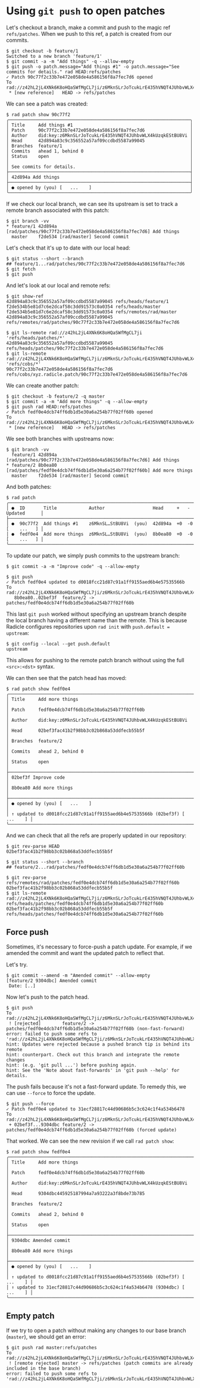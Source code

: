 # Using `git push` to open patches

Let's checkout a branch, make a commit and push to the magic ref `refs/patches`.
When we push to this ref, a patch is created from our commits.

``` (stderr)
$ git checkout -b feature/1
Switched to a new branch 'feature/1'
$ git commit -a -m "Add things" -q --allow-empty
$ git push -o patch.message="Add things #1" -o patch.message="See commits for details." rad HEAD:refs/patches
✓ Patch 90c77f2c33b7e472e058de4a586156f8a7fec7d6 opened
To rad://z42hL2jL4XNk6K8oHQaSWfMgCL7ji/z6MknSLrJoTcukLrE435hVNQT4JUhbvWLX4kUzqkEStBU8Vi
 * [new reference]   HEAD -> refs/patches
```

We can see a patch was created:

```
$ rad patch show 90c77f2
╭────────────────────────────────────────────────────────────────────╮
│ Title     Add things #1                                            │
│ Patch     90c77f2c33b7e472e058de4a586156f8a7fec7d6                 │
│ Author    did:key:z6MknSLrJoTcukLrE435hVNQT4JUhbvWLX4kUzqkEStBU8Vi │
│ Head      42d894a83c9c356552a57af09ccdbd5587a99045                 │
│ Branches  feature/1                                                │
│ Commits   ahead 1, behind 0                                        │
│ Status    open                                                     │
│                                                                    │
│ See commits for details.                                           │
├────────────────────────────────────────────────────────────────────┤
│ 42d894a Add things                                                 │
├────────────────────────────────────────────────────────────────────┤
│ ● opened by (you) [   ...    ]                                     │
╰────────────────────────────────────────────────────────────────────╯
```

If we check our local branch, we can see its upstream is set to track a remote
branch associated with this patch:

```
$ git branch -vv
* feature/1 42d894a [rad/patches/90c77f2c33b7e472e058de4a586156f8a7fec7d6] Add things
  master    f2de534 [rad/master] Second commit
```

Let's check that it's up to date with our local head:

```
$ git status --short --branch
## feature/1...rad/patches/90c77f2c33b7e472e058de4a586156f8a7fec7d6
$ git fetch
$ git push
```

And let's look at our local and remote refs:

```
$ git show-ref
42d894a83c9c356552a57af09ccdbd5587a99045 refs/heads/feature/1
f2de534b5e81d7c6e2dcaf58c3dd91573c0a0354 refs/heads/master
f2de534b5e81d7c6e2dcaf58c3dd91573c0a0354 refs/remotes/rad/master
42d894a83c9c356552a57af09ccdbd5587a99045 refs/remotes/rad/patches/90c77f2c33b7e472e058de4a586156f8a7fec7d6
```
```
$ git ls-remote rad://z42hL2jL4XNk6K8oHQaSWfMgCL7ji 'refs/heads/patches/*'
42d894a83c9c356552a57af09ccdbd5587a99045	refs/heads/patches/90c77f2c33b7e472e058de4a586156f8a7fec7d6
$ git ls-remote rad://z42hL2jL4XNk6K8oHQaSWfMgCL7ji/z6MknSLrJoTcukLrE435hVNQT4JUhbvWLX4kUzqkEStBU8Vi 'refs/cobs/*'
90c77f2c33b7e472e058de4a586156f8a7fec7d6	refs/cobs/xyz.radicle.patch/90c77f2c33b7e472e058de4a586156f8a7fec7d6
```

We can create another patch:

``` (stderr)
$ git checkout -b feature/2 -q master
$ git commit -a -m "Add more things" -q --allow-empty
$ git push rad HEAD:refs/patches
✓ Patch fedf0e4dcb74ff6db1d5e30a6a254b77f02ff60b opened
To rad://z42hL2jL4XNk6K8oHQaSWfMgCL7ji/z6MknSLrJoTcukLrE435hVNQT4JUhbvWLX4kUzqkEStBU8Vi
 * [new reference]   HEAD -> refs/patches
```

We see both branches with upstreams now:

```
$ git branch -vv
  feature/1 42d894a [rad/patches/90c77f2c33b7e472e058de4a586156f8a7fec7d6] Add things
* feature/2 8b0ea80 [rad/patches/fedf0e4dcb74ff6db1d5e30a6a254b77f02ff60b] Add more things
  master    f2de534 [rad/master] Second commit
```

And both patches:

```
$ rad patch
╭────────────────────────────────────────────────────────────────────────────────────╮
│ ●  ID       Title            Author                  Head     +   -   Updated      │
├────────────────────────────────────────────────────────────────────────────────────┤
│ ●  90c77f2  Add things #1    z6MknSL…StBU8Vi  (you)  42d894a  +0  -0  [    ...   ] │
│ ●  fedf0e4  Add more things  z6MknSL…StBU8Vi  (you)  8b0ea80  +0  -0  [    ...   ] │
╰────────────────────────────────────────────────────────────────────────────────────╯
```

To update our patch, we simply push commits to the upstream branch:

```
$ git commit -a -m "Improve code" -q --allow-empty
```

``` (stderr)
$ git push
✓ Patch fedf0e4 updated to d0018fcc21d87c91a1ff9155aed6b4e57535566b
To rad://z42hL2jL4XNk6K8oHQaSWfMgCL7ji/z6MknSLrJoTcukLrE435hVNQT4JUhbvWLX4kUzqkEStBU8Vi
   8b0ea80..02bef3f  feature/2 -> patches/fedf0e4dcb74ff6db1d5e30a6a254b77f02ff60b
```

This last `git push` worked without specifying an upstream branch despite the
local branch having a different name than the remote. This is because Radicle
configures repositories upon `rad init` with `push.default = upstream`:

```
$ git config --local --get push.default
upstream
```

This allows for pushing to the remote patch branch without using the full
`<src>:<dst>` syntax.

We can then see that the patch head has moved:

```
$ rad patch show fedf0e4
╭──────────────────────────────────────────────────────────────────────────────╮
│ Title     Add more things                                                    │
│ Patch     fedf0e4dcb74ff6db1d5e30a6a254b77f02ff60b                           │
│ Author    did:key:z6MknSLrJoTcukLrE435hVNQT4JUhbvWLX4kUzqkEStBU8Vi           │
│ Head      02bef3fac41b2f98bb3c02b868a53ddfecb55b5f                           │
│ Branches  feature/2                                                          │
│ Commits   ahead 2, behind 0                                                  │
│ Status    open                                                               │
├──────────────────────────────────────────────────────────────────────────────┤
│ 02bef3f Improve code                                                         │
│ 8b0ea80 Add more things                                                      │
├──────────────────────────────────────────────────────────────────────────────┤
│ ● opened by (you) [   ...    ]                                               │
│ ↑ updated to d0018fcc21d87c91a1ff9155aed6b4e57535566b (02bef3f) [   ...    ] │
╰──────────────────────────────────────────────────────────────────────────────╯
```

And we can check that all the refs are properly updated in our repository:

```
$ git rev-parse HEAD
02bef3fac41b2f98bb3c02b868a53ddfecb55b5f
```

```
$ git status --short --branch
## feature/2...rad/patches/fedf0e4dcb74ff6db1d5e30a6a254b77f02ff60b
```

```
$ git rev-parse refs/remotes/rad/patches/fedf0e4dcb74ff6db1d5e30a6a254b77f02ff60b
02bef3fac41b2f98bb3c02b868a53ddfecb55b5f
$ git ls-remote rad://z42hL2jL4XNk6K8oHQaSWfMgCL7ji/z6MknSLrJoTcukLrE435hVNQT4JUhbvWLX4kUzqkEStBU8Vi refs/heads/patches/fedf0e4dcb74ff6db1d5e30a6a254b77f02ff60b
02bef3fac41b2f98bb3c02b868a53ddfecb55b5f	refs/heads/patches/fedf0e4dcb74ff6db1d5e30a6a254b77f02ff60b
```

## Force push

Sometimes, it's necessary to force-push a patch update. For example, if we amended
the commit and want the updated patch to reflect that.

Let's try.

```
$ git commit --amend -m "Amended commit" --allow-empty
[feature/2 9304dbc] Amended commit
 Date: [..]
```

Now let's push to the patch head.

``` (stderr) (fail)
$ git push
To rad://z42hL2jL4XNk6K8oHQaSWfMgCL7ji/z6MknSLrJoTcukLrE435hVNQT4JUhbvWLX4kUzqkEStBU8Vi
 ! [rejected]        feature/2 -> patches/fedf0e4dcb74ff6db1d5e30a6a254b77f02ff60b (non-fast-forward)
error: failed to push some refs to 'rad://z42hL2jL4XNk6K8oHQaSWfMgCL7ji/z6MknSLrJoTcukLrE435hVNQT4JUhbvWLX4kUzqkEStBU8Vi'
hint: Updates were rejected because a pushed branch tip is behind its remote
hint: counterpart. Check out this branch and integrate the remote changes
hint: (e.g. 'git pull ...') before pushing again.
hint: See the 'Note about fast-forwards' in 'git push --help' for details.
```

The push fails because it's not a fast-forward update. To remedy this, we can
use `--force` to force the update.

``` (stderr)
$ git push --force
✓ Patch fedf0e4 updated to 31ecf28817c44d90686b5c3c624c1f4a534b6478
To rad://z42hL2jL4XNk6K8oHQaSWfMgCL7ji/z6MknSLrJoTcukLrE435hVNQT4JUhbvWLX4kUzqkEStBU8Vi
 + 02bef3f...9304dbc feature/2 -> patches/fedf0e4dcb74ff6db1d5e30a6a254b77f02ff60b (forced update)
```

That worked. We can see the new revision if we call `rad patch show`:

```
$ rad patch show fedf0e4
╭──────────────────────────────────────────────────────────────────────────────╮
│ Title     Add more things                                                    │
│ Patch     fedf0e4dcb74ff6db1d5e30a6a254b77f02ff60b                           │
│ Author    did:key:z6MknSLrJoTcukLrE435hVNQT4JUhbvWLX4kUzqkEStBU8Vi           │
│ Head      9304dbc445925187994a7a93222a3f8bde73b785                           │
│ Branches  feature/2                                                          │
│ Commits   ahead 2, behind 0                                                  │
│ Status    open                                                               │
├──────────────────────────────────────────────────────────────────────────────┤
│ 9304dbc Amended commit                                                       │
│ 8b0ea80 Add more things                                                      │
├──────────────────────────────────────────────────────────────────────────────┤
│ ● opened by (you) [   ...    ]                                               │
│ ↑ updated to d0018fcc21d87c91a1ff9155aed6b4e57535566b (02bef3f) [   ...    ] │
│ ↑ updated to 31ecf28817c44d90686b5c3c624c1f4a534b6478 (9304dbc) [   ...    ] │
╰──────────────────────────────────────────────────────────────────────────────╯
```

## Empty patch

If we try to open a patch without making any changes to our base branch (`master`),
we should get an error:

``` (stderr) (fail)
$ git push rad master:refs/patches
To rad://z42hL2jL4XNk6K8oHQaSWfMgCL7ji/z6MknSLrJoTcukLrE435hVNQT4JUhbvWLX4kUzqkEStBU8Vi
 ! [remote rejected] master -> refs/patches (patch commits are already included in the base branch)
error: failed to push some refs to 'rad://z42hL2jL4XNk6K8oHQaSWfMgCL7ji/z6MknSLrJoTcukLrE435hVNQT4JUhbvWLX4kUzqkEStBU8Vi'
```
